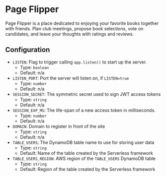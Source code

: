 # Page Flipper
Page Flipper is a place dedicated to enjoying your favorite books together with friends. Plan club meetings, propose book selections, vote on candidates, and leave your thoughts with ratings and reviews.

## Configuration
* `LISTEN`: Flag to trigger calling `app.listen()` to start up the server.
  * Type: `boolean`
  * Default: n/a
* `LISTEN_PORT`: Port the server will listen on, if `LISTEN=true`
  * Type: `number`
  * Default: n/a
* `SESSION_SECRET`: The symmetric secret used to sign JWT access tokens
  * Type: `string`
  * Default: n/a
* `SESSION_EXP_MS`: The life-span of a new access token in milliseconds.
  * Type: `number`
  * Default: n/a
* `DOMAIN`: Domain to register in front of the site
  * Type: `string`
  * Default: n/a
* `TABLE_USERS`: The DynamoDB table name to use for storing user data
  * Type: `string`
  * Default: Name of the table created by the Serverless framework
* `TABLE_USERS_REGION`: AWS region of the `TABLE_USERS` DynamoDB table
  * Type: `string`
  * Default: Region of the table created by the Serverless framework